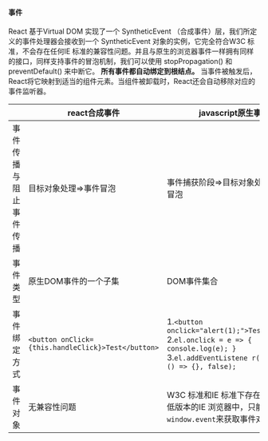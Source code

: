 #### 事件

React 基于Virtual DOM 实现了一个 SyntheticEvent （合成事件）层，我们所定义的事件处理器会接收到一个 SyntheticEvent 对象的实例，它完全符合W3C 标准，不会存在任何IE 标准的兼容性问题。并且与原生的浏览器事件一样拥有同样的接口，同样支持事件的冒泡机制，我们可以使用 stopPropagation() 和 preventDefault() 来中断它。
**所有事件都自动绑定到根结点。** 当事件被触发后，React将它映射到适当的组件元素。当组件被卸载时，React还会自动移除对应的事件监听器。

|  | react合成事件 | javascript原生事件 |
| ------ | ------ | ------ | 
| 事件传播与阻止事件传播 | 目标对象处理=>事件冒泡 | 事件捕获阶段=>目标对象处理=>事件冒泡 |
| 事件类型 | 原生DOM事件的一个子集 | DOM事件集合 |
| 事件绑定方式 | `<button onClick={this.handleClick}>Test</button>`| 1.`<button onclick="alert(1);">Test</button>`<br>2.`el.onclick = e => { console.log(e); }`<br>3.`el.addEventListene r('click', () => {}, false);`|
| 事件对象 | 无兼容性问题 | W3C 标准和IE 标准下存在着差异。在低版本的IE 浏览器中，只能使用 `window.event`来获取事件对象。|OO CS